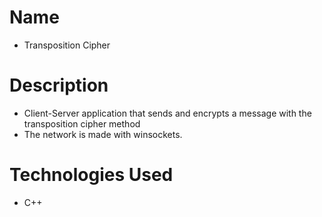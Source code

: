 # Name
-  Transposition Cipher

# Description 
- Client-Server application that sends and encrypts a message with the transposition cipher method
- The network is made with winsockets.

# Technologies Used 
 - C++


